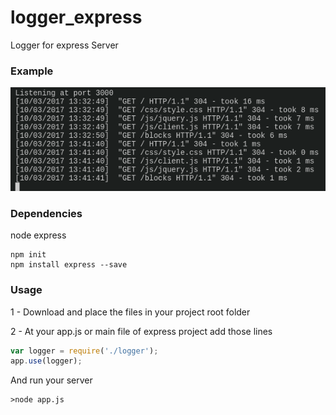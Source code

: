 # logger_express
Logger for express Server
### Example
![alt tag](https://github.com/Diegow3b/logger_express/blob/master/logger.png)

### Dependencies
node
express
```shell
npm init
npm install express --save
```
### Usage
1 - Download and place the files in your project root folder

2 - At your app.js or main file of express project add those lines

```javascript
var logger = require('./logger');
app.use(logger);
```

And run your server
```shell
>node app.js
```
